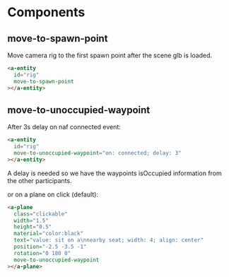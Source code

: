# Components

## move-to-spawn-point

Move camera rig to the first spawn point after the scene glb is loaded.

```html
<a-entity
  id="rig"
  move-to-spawn-point
></a-entity>
```

## move-to-unoccupied-waypoint

After 3s delay on naf connected event:

```html
<a-entity
  id="rig"
  move-to-unoccupied-waypoint="on: connected; delay: 3"
></a-entity>
```

A delay is needed so we have the waypoints isOccupied information from the other participants.

or on a plane on click (default):

```html
<a-plane
  class="clickable"
  width="1.5"
  height="0.5"
  material="color:black"
  text="value: sit on a\nnearby seat; width: 4; align: center"
  position="-2.5 -3.5 -1"
  rotation="0 180 0"
  move-to-unoccupied-waypoint
></a-plane>
```

